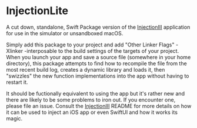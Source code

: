 # InjectionLite

A cut down, standalone, Swift Package version of the
[InjectionIII](https://github.com/johnno1962/InjectionIII)
application for use in the simulator or unsandboxed macOS.

Simply add this package to your project and add "Other
Linker Flags" -Xlinker -interposable to the build settings of 
the targets of your project. When you launch your app and save a
source file (somewhere in your home directory), this package
attempts to find how to recompile the file from the most
recent build log, creates a dynamic library and loads it,
then "swizzles" the new function implementations into the 
app without having to restart it.

It should be fuctionally equivalent to using the app but 
it's rather new and there are likely to be some problems
to iron out. If you encounter one, please file an issue.
Consult the [InjectionIII](https://github.com/johnno1962/InjectionIII)
README for more details on how it can be used to inject
an iOS app or even SwiftUI and how it works its magic.
